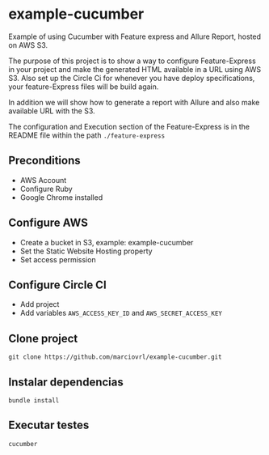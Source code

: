 # example-cucumber
Example of using Cucumber with Feature express and Allure Report, hosted on AWS S3.

The purpose of this project is to show a way to configure Feature-Express in your project and make the generated HTML available in a URL using AWS S3. Also set up the Circle Ci for whenever you have deploy specifications, your feature-Express files will be build again.

In addition we will show how to generate a report with Allure and also make available URL with the S3.

The configuration and Execution section of the Feature-Express is in the README file within the path `./feature-express`

## Preconditions
- AWS Account
- Configure Ruby
- Google Chrome installed

## Configure AWS
- Create a bucket in S3, example: example-cucumber
- Set the Static Website Hosting property
- Set access permission

## Configure Circle CI
- Add project
- Add variables `AWS_ACCESS_KEY_ID` and `AWS_SECRET_ACCESS_KEY`

## Clone project
```
git clone https://github.com/marciovrl/example-cucumber.git
```

## Instalar dependencias
```
bundle install
```

## Executar testes
```
cucumber
```